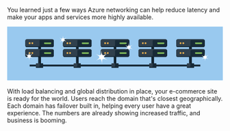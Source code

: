 You learned just a few ways Azure networking can help reduce latency and make your apps and services more highly available. 

![Load balanced servers running in Azure](../media/5-heading.png)

With load balancing and global distribution in place, your e-commerce site is ready for the world. Users reach the domain that's closest geographically. Each domain has failover built in, helping every user have a great experience. The numbers are already showing increased traffic, and business is booming.
